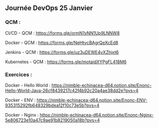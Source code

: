 ## Journée DevOps 25 Janvier

### QCM :

CI/CD - QCM : https://forms.gle/ormN1yNN1Up9LNNW8

Docker - QCM : https://forms.gle/NeHtycBAgrQeXcEd8

Jenkins - QCM : https://forms.gle/uz3uDEWE4vXZhjxt6

Kubernetes - QCM : https://forms.gle/motaidXYPgFL418M6

### Exercices :

Docker - Hello World : https://nimble-echinacea-d64.notion.site/Enonc-Hello-World-Java-26cf8439217c42f4b92c20a4ae38dd2e?pvs=4

Docker - ENV : https://nimble-echinacea-d64.notion.site/Enonc-ENV-935315292fb648329bdea12f10c73e5b?pvs=4

Docker - Nginx : https://nimble-echinacea-d64.notion.site/Enonc-Nginx-5e806723e10a47c9ae91b8219050a18b?pvs=4
